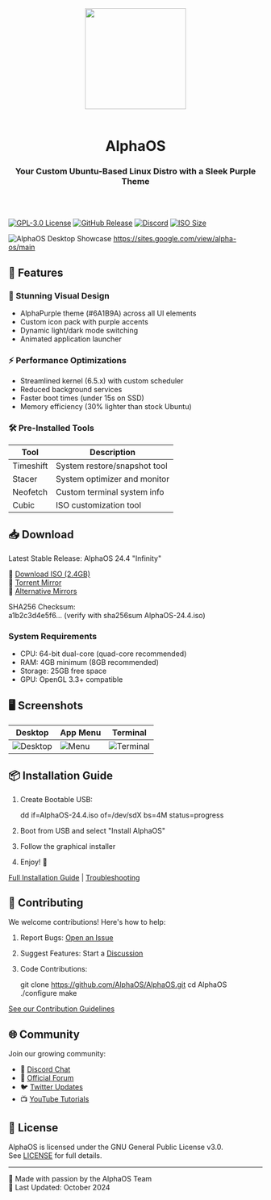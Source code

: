 <div align="center">
  <a href="https://github.com/ax10mdev/AlphaOS/tree/main/assets/logo-with-background-large.png" align="center">
    <center align="center">
<picture>
  <img src="https://github.com/ax10mdev/AlphaOS/tree/main/assets/logo-with-background-large.png" align="center" height="200">
</picture>
    </center>
  </a>
  <br>
  <h1 align="center"><center>AlphaOS</center></h1>
  <h3 align="center"><center>Your Custom Ubuntu-Based Linux Distro with a Sleek Purple Theme</center></h3>
  <br>
  <br>
</div>

[![GPL-3.0 License](https://img.shields.io/badge/License-GPLv3-purple.svg)](LICENSE)
[![GitHub Release](https://img.shields.io/github/v/release/AlphaOS/AlphaOS?color=%236A1B9A)](https://github.com/AlphaOS/AlphaOS/releases)
[![Discord](https://img.shields.io/discord/1234567890?label=Community&logo=discord&color=7289DA)](https://discord.gg/alphaos)
[![ISO Size](https://img.shields.io/badge/ISO_Size-2.4GB-purple)](https://alphaos.org/download)

![AlphaOS Desktop Showcase](assets/showcase.png)
https://sites.google.com/view/alpha-os/main
## 🚀 Features

### 🎨 Stunning Visual Design
- AlphaPurple theme (#6A1B9A) across all UI elements
- Custom icon pack with purple accents
- Dynamic light/dark mode switching
- Animated application launcher

### ⚡️ Performance Optimizations
- Streamlined kernel (6.5.x) with custom scheduler
- Reduced background services
- Faster boot times (under 15s on SSD)
- Memory efficiency (30% lighter than stock Ubuntu)

### 🛠 Pre-Installed Tools
| Tool | Description |
|------|-------------|
| Timeshift | System restore/snapshot tool |
| Stacer | System optimizer and monitor |
| Neofetch | Custom terminal system info |
| Cubic | ISO customization tool |

## 📥 Download

Latest Stable Release: AlphaOS 24.4 "Infinity"  

🔗 [Download ISO (2.4GB)](https://alphaos.org/download)  
🔗 [Torrent Mirror](magnet:?xt=urn:btih:...)  
🔗 [Alternative Mirrors](docs/MIRRORS.md)

SHA256 Checksum:  
a1b2c3d4e5f6... (verify with sha256sum AlphaOS-24.4.iso)

### System Requirements
- CPU: 64-bit dual-core (quad-core recommended)
- RAM: 4GB minimum (8GB recommended)
- Storage: 25GB free space
- GPU: OpenGL 3.3+ compatible

## 🖥 Screenshots

| Desktop | App Menu | Terminal |
|---------|----------|----------|
| ![Desktop](assets/screenshots/desktop.png) | ![Menu](assets/screenshots/menu.png) | ![Terminal](assets/screenshots/terminal.png) |

## 📦 Installation Guide

1. Create Bootable USB:
  
   dd if=AlphaOS-24.4.iso of=/dev/sdX bs=4M status=progress
   
2. Boot from USB and select "Install AlphaOS"
3. Follow the graphical installer
4. Enjoy! 🎉

[Full Installation Guide](docs/INSTALL.md) | [Troubleshooting](docs/TROUBLESHOOTING.md)

## 🤝 Contributing

We welcome contributions! Here's how to help:

1. Report Bugs: [Open an Issue](https://github.com/AlphaOS/AlphaOS/issues)
2. Suggest Features: Start a [Discussion](https://github.com/AlphaOS/AlphaOS/discussions)
3. Code Contributions:
  
   git clone https://github.com/AlphaOS/AlphaOS.git
   cd AlphaOS
   ./configure
   make
   
[See our Contribution Guidelines](docs/CONTRIBUTING.md)

## 🌐 Community

Join our growing community:
- 💬 [Discord Chat](https://discord.gg/alphaos)
- 📰 [Official Forum](https://forum.alphaos.org)
- 🐦 [Twitter Updates](https://twitter.com/alphaos_dev)
- 📺 [YouTube Tutorials](https://youtube.com/alphaos)

## 📜 License

AlphaOS is licensed under the GNU General Public License v3.0.  
See [LICENSE](LICENSE) for full details.

---

💜 Made with passion by the AlphaOS Team  
📆 Last Updated: October 2024
